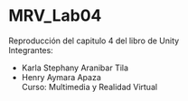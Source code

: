 # MRV_Lab04
Reproducción del capitulo 4 del libro de Unity<br>
Integrantes:<br>
- Karla Stephany Aranibar Tila<br>
- Henry Aymara Apaza<br>
Curso: Multimedia y Realidad Virtual

